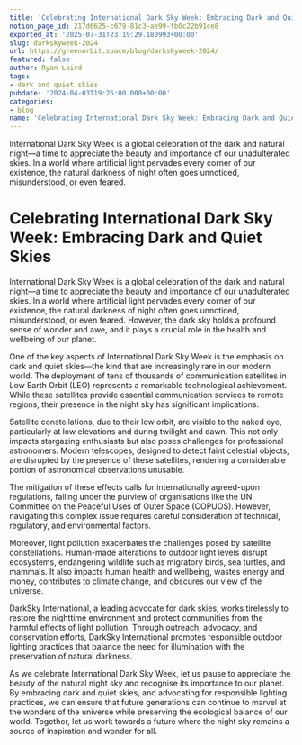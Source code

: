 ```yaml
---
title: 'Celebrating International Dark Sky Week: Embracing Dark and Quiet Skies'
notion_page_id: 217d6625-c679-81c3-ae99-fb0c22b91ce8
exported_at: '2025-07-31T23:19:29.180993+00:00'
slug: darkskyweek-2024
url: https://greenorbit.space/blog/darkskyweek-2024/
featured: false
author: Ryan Laird
tags:
- dark and quiet skies
pubdate: '2024-04-03T19:26:00.000+00:00'
categories:
- blog
name: 'Celebrating International Dark Sky Week: Embracing Dark and Quiet Skies'
---
```


International Dark Sky Week is a global celebration of the dark and natural night—a time to appreciate the beauty and importance of our unadulterated skies. In a world where artificial light pervades every corner of our existence, the natural darkness of night often goes unnoticed, misunderstood, or even feared. 

# Celebrating International Dark Sky Week: Embracing Dark and Quiet Skies

International Dark Sky Week is a global celebration of the dark and natural night—a time to appreciate the beauty and importance of our unadulterated skies. In a world where artificial light pervades every corner of our existence, the natural darkness of night often goes unnoticed, misunderstood, or even feared. However, the dark sky holds a profound sense of wonder and awe, and it plays a crucial role in the health and wellbeing of our planet.

One of the key aspects of International Dark Sky Week is the emphasis on dark and quiet skies—the kind that are increasingly rare in our modern world. The deployment of tens of thousands of communication satellites in Low Earth Orbit (LEO) represents a remarkable technological achievement. While these satellites provide essential communication services to remote regions, their presence in the night sky has significant implications.

Satellite constellations, due to their low orbit, are visible to the naked eye, particularly at low elevations and during twilight and dawn. This not only impacts stargazing enthusiasts but also poses challenges for professional astronomers. Modern telescopes, designed to detect faint celestial objects, are disrupted by the presence of these satellites, rendering a considerable portion of astronomical observations unusable.

The mitigation of these effects calls for internationally agreed-upon regulations, falling under the purview of organisations like the UN Committee on the Peaceful Uses of Outer Space (COPUOS). However, navigating this complex issue requires careful consideration of technical, regulatory, and environmental factors.

Moreover, light pollution exacerbates the challenges posed by satellite constellations. Human-made alterations to outdoor light levels disrupt ecosystems, endangering wildlife such as migratory birds, sea turtles, and mammals. It also impacts human health and wellbeing, wastes energy and money, contributes to climate change, and obscures our view of the universe.

DarkSky International, a leading advocate for dark skies, works tirelessly to restore the nighttime environment and protect communities from the harmful effects of light pollution. Through outreach, advocacy, and conservation efforts, DarkSky International promotes responsible outdoor lighting practices that balance the need for illumination with the preservation of natural darkness.

As we celebrate International Dark Sky Week, let us pause to appreciate the beauty of the natural night sky and recognise its importance to our planet. By embracing dark and quiet skies, and advocating for responsible lighting practices, we can ensure that future generations can continue to marvel at the wonders of the universe while preserving the ecological balance of our world. Together, let us work towards a future where the night sky remains a source of inspiration and wonder for all.
